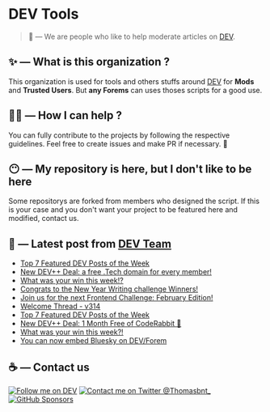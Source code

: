 # DEV Tools

> 🔧 — We are people who like to help moderate articles on [DEV](https://dev.to).

## ✨ — What is this organization ?

This organization is used for tools and others stuffs around [DEV](https://dev.to) for **Mods** and **Trusted Users**. But __any Forems__ can uses thoses scripts for a good use.


## 💪🏼 — How I can help ?

You can fully contribute to the projects by following the respective guidelines. Feel free to create issues and make PR if necessary. 🎉

## 😶 — My repository is here, but I don't like to be here

Some repositorys are forked from members who designed the script. If this is your case and you don't want your project to be featured here and modified, contact us.

## 📝 — Latest post from [DEV Team](https://dev.to/devteam)

<!-- BLOG-POST-LIST:START -->
- [Top 7 Featured DEV Posts of the Week](https://dev.to/devteam/top-7-featured-dev-posts-of-the-week-11ep)
- [New DEV++ Deal: a free .Tech domain for every member!](https://dev.to/devteam/new-dev-deal-a-free-tech-domain-for-every-member-ipo)
- [What was your win this week!?](https://dev.to/devteam/what-was-your-win-this-week-28lf)
- [Congrats to the New Year Writing challenge Winners!](https://dev.to/devteam/congrats-to-the-new-year-writing-challenge-winners-2o35)
- [Join us for the next Frontend Challenge: February Edition!](https://dev.to/devteam/join-us-for-the-next-frontend-challenge-february-edition-3070)
- [Welcome Thread - v314](https://dev.to/devteam/welcome-thread-v314-266h)
- [Top 7 Featured DEV Posts of the Week](https://dev.to/devteam/top-7-featured-dev-posts-of-the-week-157k)
- [New DEV++ Deal: 1 Month Free of CodeRabbit 🚀](https://dev.to/devteam/new-dev-deal-1-month-free-of-coderabbit-2fnj)
- [What was your win this week?!](https://dev.to/devteam/what-was-your-win-this-week-ean)
- [You can now embed Bluesky on DEV/Forem](https://dev.to/devteam/you-can-now-embed-bluesky-on-devforem-2ak1)
<!-- BLOG-POST-LIST:END -->


## ☕ — Contact us

[![Follow me on DEV](https://img.shields.io/badge/dev.to-%2308090A.svg?&style=for-the-badge&logo=dev.to&logoColor=white&alt=devto)](https://dev.to/thomasbnt)
[![Contact me on Twitter @Thomasbnt_](https://img.shields.io/badge/Contact%20me%20on%20Twitter-%231DA1F2.svg?&style=for-the-badge&logo=twitter&logoColor=white&alt=twitter)](https://twitter.com/messages/1142357270-1142357270?text=Hello,%20I%20contact%20you%20from%20devtotools%20&recipient_id=1142357270) [![GitHub Sponsors](https://img.shields.io/badge/Sponsor%20me-%23EA54AE.svg?&style=for-the-badge&logo=github-sponsors&logoColor=white)](https://github.com/sponsors/thomasbnt)


